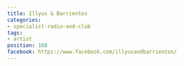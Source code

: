 ```yaml
---
title: Illyus & Barrientos
categories:
- specialist-radio-and-club
tags:
- artist
position: 168
facebook: https://www.facebook.com/illyusandbarrientos/
---
```


